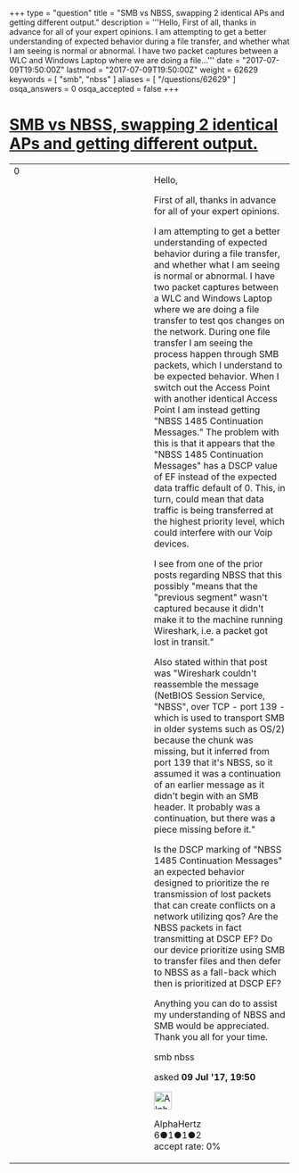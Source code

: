 +++
type = "question"
title = "SMB vs NBSS, swapping 2 identical APs and getting different output."
description = '''Hello, First of all, thanks in advance for all of your expert opinions. I am attempting to get a better understanding of expected behavior during a file transfer, and whether what I am seeing is normal or abnormal. I have two packet captures between a WLC and Windows Laptop where we are doing a file...'''
date = "2017-07-09T19:50:00Z"
lastmod = "2017-07-09T19:50:00Z"
weight = 62629
keywords = [ "smb", "nbss" ]
aliases = [ "/questions/62629" ]
osqa_answers = 0
osqa_accepted = false
+++

<div class="headNormal">

# [SMB vs NBSS, swapping 2 identical APs and getting different output.](/questions/62629/smb-vs-nbss-swapping-2-identical-aps-and-getting-different-output)

</div>

<div id="main-body">

<div id="askform">

<table id="question-table" style="width:100%;"><colgroup><col style="width: 50%" /><col style="width: 50%" /></colgroup><tbody><tr class="odd"><td style="width: 30px; vertical-align: top"><div class="vote-buttons"><div id="post-62629-score" class="post-score" title="current number of votes">0</div><div id="favorite-count" class="favorite-count"></div></div></td><td><div id="item-right"><div class="question-body"><p>Hello,</p><p>First of all, thanks in advance for all of your expert opinions.</p><p>I am attempting to get a better understanding of expected behavior during a file transfer, and whether what I am seeing is normal or abnormal. I have two packet captures between a WLC and Windows Laptop where we are doing a file transfer to test qos changes on the network. During one file transfer I am seeing the process happen through SMB packets, which I understand to be expected behavior. When I switch out the Access Point with another identical Access Point I am instead getting "NBSS 1485 Continuation Messages." The problem with this is that it appears that the "NBSS 1485 Continuation Messages" has a DSCP value of EF instead of the expected data traffic default of 0. This, in turn, could mean that data traffic is being transferred at the highest priority level, which could interfere with our Voip devices.</p><p>I see from one of the prior posts regarding NBSS that this possibly "means that the "previous segment" wasn't captured because it didn't make it to the machine running Wireshark, i.e. a packet got lost in transit."</p><p>Also stated within that post was "Wireshark couldn't reassemble the message (NetBIOS Session Service, "NBSS", over TCP - port 139 - which is used to transport SMB in older systems such as OS/2) because the chunk was missing, but it inferred from port 139 that it's NBSS, so it assumed it was a continuation of an earlier message as it didn't begin with an SMB header. It probably was a continuation, but there was a piece missing before it."</p><p>Is the DSCP marking of "NBSS 1485 Continuation Messages" an expected behavior designed to prioritize the re transmission of lost packets that can create conflicts on a network utilizing qos? Are the NBSS packets in fact transmitting at DSCP EF? Do our device prioritize using SMB to transfer files and then defer to NBSS as a fall-back which then is prioritized at DSCP EF?</p><p>Anything you can do to assist my understanding of NBSS and SMB would be appreciated. Thank you all for your time.</p></div><div id="question-tags" class="tags-container tags">smb nbss</div><div id="question-controls" class="post-controls"></div><div class="post-update-info-container"><div class="post-update-info post-update-info-user"><p>asked <strong>09 Jul '17, 19:50</strong></p><img src="https://secure.gravatar.com/avatar/ee58389e6b49e9bc04e206e6ebd698a1?s=32&amp;d=identicon&amp;r=g" class="gravatar" width="32" height="32" alt="AlphaHertz&#39;s gravatar image" /><p>AlphaHertz<br />
<span class="score" title="6 reputation points">6</span><span title="1 badges"><span class="badge1">●</span><span class="badgecount">1</span></span><span title="1 badges"><span class="silver">●</span><span class="badgecount">1</span></span><span title="2 badges"><span class="bronze">●</span><span class="badgecount">2</span></span><br />
<span class="accept_rate" title="Rate of the user&#39;s accepted answers">accept rate:</span> <span title="AlphaHertz has no accepted answers">0%</span></p></div></div><div id="comments-container-62629" class="comments-container"></div><div id="comment-tools-62629" class="comment-tools"></div><div class="clear"></div><div id="comment-62629-form-container" class="comment-form-container"></div><div class="clear"></div></div></td></tr></tbody></table>

</div>

</div>

